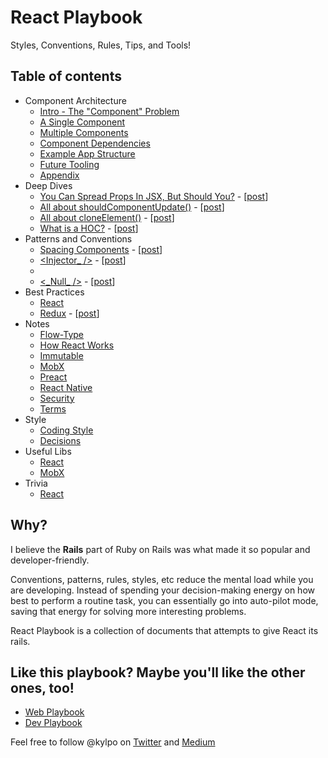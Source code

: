 # React Playbook
Styles, Conventions, Rules, Tips, and Tools!

## Table of contents
- Component Architecture
  - [Intro - The "Component" Problem](https://github.com/kylpo/react-playbook/blob/master/component-architecture/1_The-Component-Problem.md)
  - [A Single Component](https://github.com/kylpo/react-playbook/blob/master/component-architecture/2_A-Component.md)
  - [Multiple Components](https://github.com/kylpo/react-playbook/blob/master/component-architecture/3_Multiple-Components.md)
  - [Component Dependencies](https://github.com/kylpo/react-playbook/blob/master/component-architecture/4_Component-Dependencies.md)
  - [Example App Structure](https://github.com/kylpo/react-playbook/blob/master/component-architecture/5_Example-App-Structure.md)
  - [Future Tooling](https://github.com/kylpo/react-playbook/blob/master/component-architecture/6_Future-Tooling.md)
  - [Appendix](https://github.com/kylpo/react-playbook/blob/master/component-architecture/Appendix.md)
- Deep Dives
  - [You Can Spread Props In JSX, But Should You?](https://github.com/kylpo/react-playbook/blob/master/deep-dives/JSX-Spread.md) - [[post](https://medium.com/@kylpo/you-can-spread-props-in-jsx-but-should-you-6cc3e766e281)]
  - [All about shouldComponentUpdate()](https://github.com/kylpo/react-playbook/blob/master/deep-dives/shouldComponentUpdate.md) - [[post](https://medium.com/@kylpo/all-about-reacts-shouldcomponentupdate-cc3b1e497e97)]
  - [All about cloneElement()](https://github.com/kylpo/react-playbook/blob/master/deep-dives/cloneElement.md) - [[post](https://medium.com/@kylpo/all-about-reacts-cloneelement-964853391337)]
  - [What is a HOC?](https://github.com/kylpo/react-playbook/blob/master/deep-dives/HOC.md) - [[post](https://medium.com/@kylpo/what-is-a-hoc-bf91060be8b2)]
- Patterns and Conventions
  - [Spacing Components](https://github.com/kylpo/react-playbook/blob/master/patterns/Spacing-Components.md) - [[post](https://medium.com/@kylpo/spacing-components-612ec4cf97ee)]
  - [<Injector_ />](https://github.com/kylpo/react-playbook/blob/master/patterns/Injector-Component.md) - [[post](https://medium.com/@kylpo/a-naming-convention-for-injector-components-c421a07debe5)]
  - [<IMMUTABLE />](https://github.com/kylpo/react-playbook/blob/master/patterns/Immutable-Component.md)
  - [<\_Null\_ />](https://github.com/kylpo/react-playbook/blob/master/patterns/Null-Component.md) - [[post](https://medium.com/@kylpo/a-naming-convention-for-null-components-fb0ab91b7cd2)]
- Best Practices
  - [React](https://github.com/kylpo/react-playbook/blob/master/best-practices/react.md)
  - [Redux](https://github.com/kylpo/react-playbook/blob/master/best-practices/redux.md) - [[post](https://medium.com/@kylpo/redux-best-practices-eef55a20cc72)]
- Notes
  - [Flow-Type](https://github.com/kylpo/react-playbook/blob/master/notes/flow-type.md)
  - [How React Works](https://github.com/kylpo/react-playbook/blob/master/notes/how-react-works.md)
  - [Immutable](https://github.com/kylpo/react-playbook/blob/master/notes/immutable.md)
  - [MobX](https://github.com/kylpo/react-playbook/blob/master/notes/mobx.md)
  - [Preact](https://github.com/kylpo/react-playbook/blob/master/notes/preact.md)
  - [React Native](https://github.com/kylpo/react-playbook/blob/master/notes/react-native.md)
  - [Security](https://github.com/kylpo/react-playbook/blob/master/notes/security.md)
  - [Terms](https://github.com/kylpo/react-playbook/blob/master/notes/terms.md)
- Style
  - [Coding Style](https://github.com/kylpo/react-playbook/blob/master/style/Code-Style.md)
  - [Decisions](https://github.com/kylpo/react-playbook/blob/master/style/Decisions.md)
- Useful Libs
  - [React](https://github.com/kylpo/react-playbook/blob/master/libs/react.md)
  - [MobX](https://github.com/kylpo/react-playbook/blob/master/libs/mobx.md)
- Trivia
  - [React](https://github.com/kylpo/react-playbook/blob/master/trivia/react.md)

## Why?
I believe the __Rails__ part of Ruby on Rails was what made it so popular and developer-friendly.

Conventions, patterns, rules, styles, etc reduce the mental load while you are developing. Instead of spending your decision-making energy on how best to perform a routine task, you can essentially go into auto-pilot mode, saving that energy for solving more interesting problems.

React Playbook is a collection of documents that attempts to give React its rails.

## Like this playbook? Maybe you'll like the other ones, too!
- [Web Playbook](https://github.com/kylpo/web-playbook)
- [Dev Playbook](https://github.com/kylpo/dev-playbook)

Feel free to follow @kylpo on [Twitter](https://twitter.com/kylpo) and [Medium](https://medium.com/@kylpo)